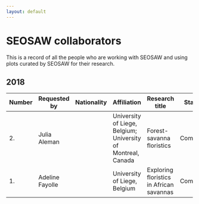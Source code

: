 ```yaml
---
layout: default
---
```


# SEOSAW collaborators

This is a record of all the people who are working with SEOSAW and using plots curated by SEOSAW for their research. 

## 2018 

<table>
    <thead>
    	 <tr id='tableHeader'>
   	 	 <th>Number</th>
   	 	 <th>Requested by</th>
   	 	 <th>Nationality</th>
   	 	 <th>Affiliation</th>
   	 	 <th>Research title</th>
   	 	 <th>Status</th>
   	 	 <th>Publication</th>
    	 </tr>
    </thead>
    <tbody id='tableBody'>
    <tr>
      <td>2.</td>
        <td>Julia Aleman</td>
        <td></td>
   	    <td>University of Liege, Belgium; University of Montreal, Canada</td>
   	    <td>Forest-savanna floristics</td>
   	    <td>Complete</td>
   	    <td><a href="https://doi.org/10.1073/pnas.2011515117" target="_blank">Aleman et al. 2020. Floristic evidence for alternative biome states in tropical Africa. The Proceedings of the National Academy of Sciences. https://doi.org/10.1073/pnas.2011515117</a></td>
    </tr>
     <td>1.</td>
      <td>Adeline Fayolle</td>
      <td></td>
   	  <td>University of Liege, Belgium</td>
   	  <td>Exploring floristics in African savannas</td>
   	  <td>Complete</td>
   	  <td><a href="https://onlinelibrary.wiley.com/doi/10.1111/jbi.13475" target="_blank">Fayolle et al.et al. 2018. A sharp floristic discontinuity revealed by the biogeographic regionalization of African savannas. Journal of Biogeography. https://onlinelibrary.wiley.com/doi/10.1111/jbi.13475</a></td>
    </tr>
     </tbody>
</table>


